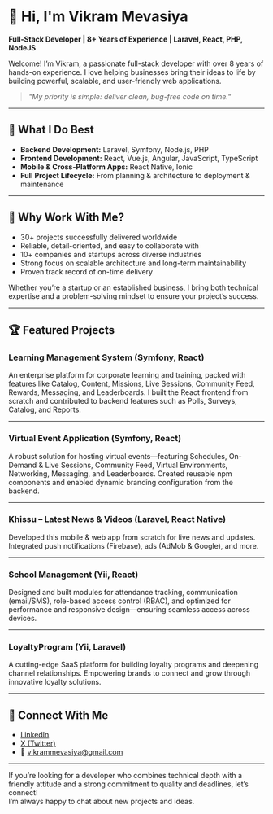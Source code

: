 # 👋 Hi, I'm Vikram Mevasiya

**Full-Stack Developer | 8+ Years of Experience | Laravel, React, PHP, NodeJS**

Welcome! I’m Vikram, a passionate full-stack developer with over 8 years of hands-on experience. I love helping businesses bring their ideas to life by building powerful, scalable, and user-friendly web applications.

> _"My priority is simple: deliver clean, bug-free code on time."_

---

## 🚀 What I Do Best

- **Backend Development:** Laravel, Symfony, Node.js, PHP
- **Frontend Development:** React, Vue.js, Angular, JavaScript, TypeScript
- **Mobile & Cross-Platform Apps:** React Native, Ionic
- **Full Project Lifecycle:** From planning & architecture to deployment & maintenance

---

## 🌟 Why Work With Me?

- 30+ projects successfully delivered worldwide
- Reliable, detail-oriented, and easy to collaborate with
- 10+ companies and startups across diverse industries
- Strong focus on scalable architecture and long-term maintainability
- Proven track record of on-time delivery

Whether you’re a startup or an established business, I bring both technical expertise and a problem-solving mindset to ensure your project’s success.

---

## 🏆 Featured Projects

### Learning Management System (Symfony, React)
An enterprise platform for corporate learning and training, packed with features like Catalog, Content, Missions, Live Sessions, Community Feed, Rewards, Messaging, and Leaderboards. I built the React frontend from scratch and contributed to backend features such as Polls, Surveys, Catalog, and Reports.

---

### Virtual Event Application (Symfony, React)
A robust solution for hosting virtual events—featuring Schedules, On-Demand & Live Sessions, Community Feed, Virtual Environments, Networking, Messaging, and Leaderboards. Created reusable npm components and enabled dynamic branding configuration from the backend.

---

### Khissu – Latest News & Videos (Laravel, React Native)
Developed this mobile & web app from scratch for live news and updates. Integrated push notifications (Firebase), ads (AdMob & Google), and more.

---

### School Management (Yii, React)
Designed and built modules for attendance tracking, communication (email/SMS), role-based access control (RBAC), and optimized for performance and responsive design—ensuring seamless access across devices.

---

### LoyaltyProgram (Yii, Laravel)
A cutting-edge SaaS platform for building loyalty programs and deepening channel relationships. Empowering brands to connect and grow through innovative loyalty solutions.

---

## 🔗 Connect With Me

- [LinkedIn](https://www.linkedin.com/in/vikram-mevasiya/)
- [X (Twitter)](https://x.com/vikram_mevasiya)
- 📧 vikrammevasiya@gmail.com

---

If you’re looking for a developer who combines technical depth with a friendly attitude and a strong commitment to quality and deadlines, let’s connect!  
I’m always happy to chat about new projects and ideas.
